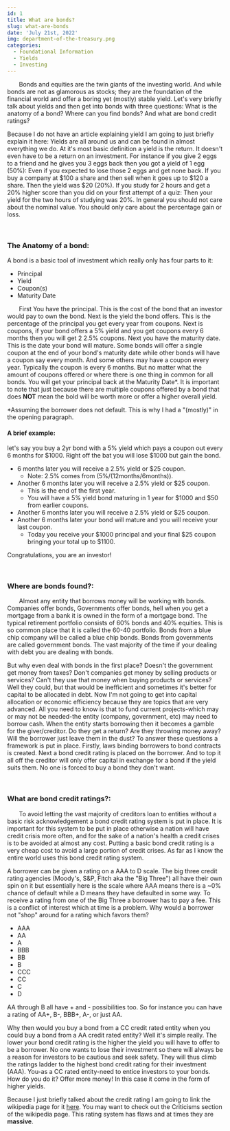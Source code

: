 ```yaml
---
id: 1
title: What are bonds?
slug: what-are-bonds
date: 'July 21st, 2022'
img: department-of-the-treasury.png
categories:
  - Foundational Information
  - Yields
  - Investing
---
```


<p>&nbsp;&nbsp;&nbsp;&nbsp;&nbsp;&nbsp; Bonds and equities are the twin giants of the investing world. And while bonds are not as glamorous as stocks; they are the foundation of the financial world and offer a boring yet (mostly) stable yield. Let's very briefly talk about yields and then get into bonds with three questions: What is the anatomy of a bond? Where can you find bonds? And what are bond credit ratings?</p>

<!--more-->

<p>Because I do not have an article explaining yield I am going to just briefly explain it here: Yields are all around us and can be found in almost everything we do. At it's most basic definition a yield is the return. It doesn't even have to be a return on an investment. For instance if you give 2 eggs to a friend and he gives you 3 eggs back then you got a yield of 1 egg (50%): Even if you expected to lose those 2 eggs and get none back. If you buy a company at $100 a share and then sell when it goes up to $120 a share. Then the yield was $20 (20%). If you study for 2 hours and get a 20% higher score than you did on your first attempt of a quiz: Then your yield for the two hours of studying was 20%. In general you should not care about the nominal value. You should only care about the percentage gain or loss.</p>
<br>

### The Anatomy of a bond:

<p>A bond is a basic tool of investment which really only has four parts to it: <p>

- Principal
- Yield
- Coupon(s)
- Maturity Date

<p>&nbsp;&nbsp;&nbsp;&nbsp;&nbsp;&nbsp; First You have the principal. This is the cost of the bond that an investor would pay to own the bond. Next is the yield the bond offers. This is the percentage of the principal you get every year from coupons. Next is coupons, if your bond offers a 5% yield and you get coupons every 6 months then you will get 2 2.5% coupons. Next you have the maturity date. This is the date your bond will mature. Some bonds will offer a single coupon at the end of your bond's maturity date while other bonds will have a coupon say every month. And some others may have a coupon every year. Typically the coupon is every 6 months. But no matter what the amount of coupons offered or where there is one thing in common for all bonds. You will get your principal back at the Maturity Date*. It is important to note that just because there are multiple coupons offered by a bond that does <b>NOT</b> mean the bold will be worth more or offer a higher overall yield.<p> 

*Assuming the borrower does not default. This is why I had a "(mostly)" in the opening paragraph.

#### A brief example:

<p>let's say you buy a 2yr bond with a 5% yield which pays a coupon out every 6 months for $1000. Right off the bat you will lose $1000 but gain the bond.<br>

- 6 months later you will receive a 2.5% yield or $25 coupon. 
  - Note: 2.5% comes from (5%/(12months/6months)).<br>
- Another 6 months later you will receive a 2.5% yield or $25 coupon. 
  - This is the end of the first year. 
  - You will have a 5% yield bond maturing in 1 year for $1000 and $50 from earlier coupons.<br> 
- Another 6 months later you will receive a 2.5% yield or $25 coupon.<br>
- Another 6 months later your bond will mature and you will receive your last coupon. 
  - Today you receive your $1000 principal and your final $25 coupon bringing your total up to $1100. 
  
Congratulations, you are an investor!</p>
<br>

### Where are bonds found?:

<p>&nbsp;&nbsp;&nbsp;&nbsp;&nbsp;&nbsp; Almost any entity that borrows money will be working with bonds. Companies offer bonds, Governments offer bonds, hell when you get a mortgage from a bank it is owned in the form of a mortgage bond. The typical retirement portfolio consists of 60% bonds and 40% equities. This is so common place that it is called the 60-40 portfolio. Bonds from a blue chip company will be called a blue chip bonds. Bonds from governments are called government bonds. The vast majority of the time if your dealing with debt you are dealing with bonds.</p>
<p>But why even deal with bonds in the first place? Doesn't the government get money from taxes? Don't companies get money by selling products or services? Can't they use that money when buying products or services? Well they could, but that would be inefficient and sometimes it's better for capital to be allocated in debt. Now I'm not going to get into capital allocation or economic efficiency because they are topics that are very advanced. All you need to know is that to fund current projects-which may or may not be needed-the entity (company, government, etc) may need to borrow cash. When the entity starts borrowing then it becomes a gamble for the giver/creditor. Do they get a return? Are they throwing money away? Will the borrower just leave them in the dust? To answer these questions a framework is put in place. Firstly, laws binding borrowers to bond contracts is created. Next a bond credit rating is placed on the borrower. And to top it all off the creditor will only offer capital in exchange for a bond if the yield suits them. No one is forced to buy a bond they don't want.</p>
<br>

### What are bond credit ratings?:

<p>&nbsp;&nbsp;&nbsp;&nbsp;&nbsp;&nbsp; To avoid letting the vast majority of creditors loan to entities without a basic risk acknowledgement a bond credit rating system is put in place. It is important for this system to be put in place otherwise a nation will have credit crisis more often, and for the sake of a nation's health a credit crises is to be avoided at almost any cost. Putting a basic bond credit rating is a very cheap cost to avoid a large portion of credit crises. As far as I know the entire world uses this bond credit rating system.</p>

<p> A borrower can be given a rating on a AAA to D scale. The big three credit rating agencies (Moody's, S&P, Fitch aka the "Big Three") all have their own spin on it but essentially here is the scale where AAA means there is a ~0% chance of default while a D means they have defaulted in some way. To receive a rating from one of the Big Three a borrower has to pay a fee. This is a conflict of interest which at time is a problem. Why would a borrower not "shop" around for a rating which favors them?

- AAA
- AA
- A
- BBB
- BB
- B
- CCC
- CC
- C
- D

AA through B all have + and - possibilities too. So for instance you can have a rating of AA+, B-, BBB+, A-, or just AA.<br>

Why then would you buy a bond from a CC credit rated entity when you could buy a bond from a AA credit rated entity? Well it's simple really. The lower your bond credit rating is the higher the yield you will have to offer to be a borrower. No one wants to lose their investment so there will always be a reason for investors to be cautious and seek safety. They will thus climb the ratings ladder to the highest bond credit rating for their investment (AAA). You-as a CC rated entity-need to entice investors to your bonds. How do you do it? Offer more money! In this case it come in the form of higher yields.

Because I just briefly talked about the credit rating I am going to link the wikipedia page for it [here](https://en.wikipedia.org/wiki/Bond_credit_rating). You may want to check out the Criticisms section of the wikipedia page. This rating system has flaws and at times they are <b>massive</b>.
</p>
